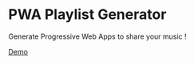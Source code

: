 # PWA Playlist Generator

Generate Progressive Web Apps to share your music !

[Demo](https://he-arc.github.io/pwa-playlist-generator/app)
